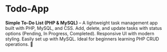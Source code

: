 # Todo-App
**Simple To-Do List (PHP &amp; MySQL)** – A lightweight task management app built with PHP, MySQL, and CSS. Add, delete, and update tasks with status options (Pending, In Progress, Completed). Responsive UI with modern styling. Easily set up with MySQL. Ideal for beginners learning PHP CRUD operations. 🚀
